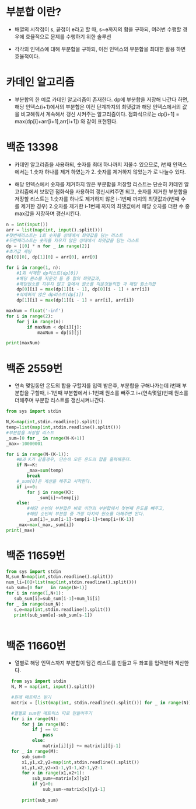 # 부분합 이란?
- 배열의 시작점이 s, 끝점이 e라고 할 때, s~e까지의 합을 구하되, 여러번 수행할 경우에 효율적으로 문제를 수행하기 위한 솔루션

- 각각의 인덱스에 대해 부분합을 구하되, 이전 인덱스의 부분합을 최대한 활용 하면 효율적이다.

# 카데인 알고리즘
- 부분합의 한 예로 카데인 알고리즘이 존재한다. dp에 부분합을 저장해 나간다 하면, 해당 인덱스(i+1)에서의 부분합은 이전 단계까지의 최댓값과 해당 인덱스에서의 값을 비교해줘서 계속해서 갱신 시켜주는 알고리즘이다. 점화식으로는   dp[i+1] = max(dp[i]+arr[i+1],arr[i+1]) 와 같이 표현된다.

# 백준 13398
- 카데인 알고리즘을 사용하되, 숫자를 최대 하나까지 지울수 있으므로, i번째 인덱스에서는 1.숫자 하나를 제거 하였는가 2. 숫자를 제거하지 않았는가 로 나눌수 있다.

- 해당 인덱스에서 숫자를 제거하지 않은 부분합을 저장할 리스트는 단순히 카데인 알고리즘에서 보았던 점화식을 사용하여 갱신시켜주면 되고, 숫자를 제거한 부분합을 저장할 리스트는 1.숫자를 하나도 제거하지 않은 i-1번째 까지의 최댓값과(i번째 수를 제거한 경우) 2.숫자를 제거한 i-1번째 까지의 최댓값에서 해당 숫자를 더한 수 중 max값을 저장하며 갱신시킨다.

``` python
n = int(input())
arr = list(map(int, input().split()))
#첫번째리스트는 1회 숫자를 상태에서 최댓값을 담는 리스트
#두번째리스트는 숫자를 지우지 않은 상태에서 최댓값을 담는 리스트
dp = [[0] * n for _ in range(2)]
#초기값 세팅
dp[0][0], dp[1][0] = arr[0], arr[0]

for i in range(1, n):
    #1회 삭제한 dp리스트(dp[0])
    #해당 원소를 지운것 들 중 합의 최댓값과,
    #해당원소를 지우지 않고 앞에서 원소를 지운것들의합 과 해당 원소의합 
    dp[0][i] = max(dp[1][i - 1], dp[0][i - 1] + arr[i])
    #삭제하지 않은 dp리스트(dp[1])
    dp[1][i] = max(dp[1][i - 1] + arr[i], arr[i])

maxNum = float('-inf')
for i in range(2):
    for j in range(n):
        if maxNum < dp[i][j]:
            maxNum = dp[i][j]

print(maxNum)

```

# 백준 2559번
- 연속 몇일동안 온도의 합을 구할지를 입력 받은후, 부분합을 구해나가는데 i번째 부분합을 구할때, i-1번째 부분합에서 i-1번째 원소를 빼주고 i+(연속몇일)번째 원소를 더해주며 부분합 리스트를 갱신시켜나간다.

``` python
from sys import stdin

N,K=map(int,stdin.readline().split())
temp=list(map(int,stdin.readline().split()))
#부분합을 저장할 리스트
_sum=[0 for _ in range(N-K+1)]
_max=-10000001

for i in range(N-(K-1)):
    #N과 K가 같을경우, 단순히 모든 온도의 합을 출력해준다.
    if N==K:
        _max=sum(temp)
        break
    #_sum[0]은 계산을 해주고 시작한다.
    if i==0:
        for j in range(K):
            _sum[i]+=temp[j]
    else:
        #해당 순번의 부분합은 바로 이전의 부분합에서 첫번째 온도를 빼주고,
        #해당 순번의 부분합 중 가장 마지막 원소를 더해주면 된다.
        _sum[i]=_sum[i-1]-temp[i-1]+temp[i+(K-1)]
    _max=max(_max,_sum[i])
print(_max)
```

# 백준 11659번


 ``` python
 from sys import stdin
N,sum_N=map(int,stdin.readline().split())
num_li=[0]+list(map(int,stdin.readline().split()))
sub_sum=[0 for _ in range(N+1)]
for i in range(1,N+1):
    sub_sum[i]=sub_sum[i-1]+num_li[i]
for _ in range(sum_N):
    s,e=map(int,stdin.readline().split())
    print(sub_sum[e]-sub_sum[s-1])
    
 ```

 # 백준 11660번
 
 - 열별로 해당 인덱스까지 부분합이 담긴 리스트를 만들고 두 좌표를 입력받아 계산한다.
  ``` python
    from sys import stdin
    N, M = map(int, input().split())

    #원래 매트릭스 받기
    matrix = [list(map(int, stdin.readline().split())) for _ in range(N)]

    #열별로 sum한 매트릭스 따로 만들어주기 
    for i in range(N):
        for j in range(N):
            if j == 0:
                pass
            else:
                matrix[i][j] += matrix[i][j-1] 
    for _ in range(M):
        sub_sum=0
        x1,y1,x2,y2=map(int,stdin.readline().split())
        x1,y1,x2,y2=x1-1,y1-1,x2-1,y2-1
        for x in range(x1,x2+1):
            sub_sum+=matrix[x][y2]
            if y1>0:
                sub_sum-=matrix[x][y1-1]
            
        print(sub_sum)

  ```